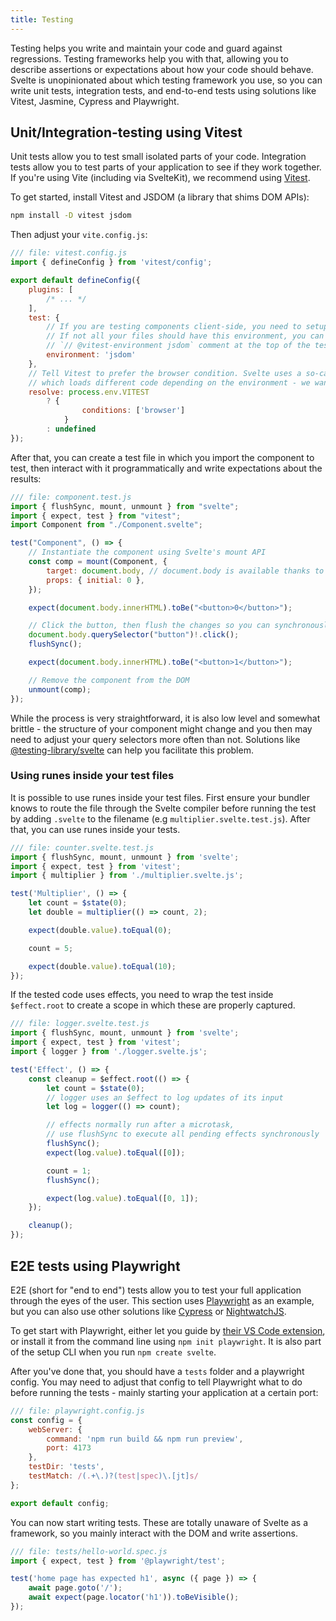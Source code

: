 ```yaml
---
title: Testing
---
```


Testing helps you write and maintain your code and guard against regressions. Testing frameworks help you with that, allowing you to describe assertions or expectations about how your code should behave. Svelte is unopinionated about which testing framework you use, so you can write unit tests, integration tests, and end-to-end tests using solutions like Vitest, Jasmine, Cypress and Playwright.

## Unit/Integration-testing using Vitest

Unit tests allow you to test small isolated parts of your code. Integration tests allow you to test parts of your application to see if they work together. If you're using Vite (including via SvelteKit), we recommend using [Vitest](https://vitest.dev/).

To get started, install Vitest and JSDOM (a library that shims DOM APIs):

```bash
npm install -D vitest jsdom
```

Then adjust your `vite.config.js`:

```js
/// file: vitest.config.js
import { defineConfig } from 'vitest/config';

export default defineConfig({
	plugins: [
		/* ... */
	],
	test: {
		// If you are testing components client-side, you need to setup a DOM environment.
		// If not all your files should have this environment, you can use a
		// `// @vitest-environment jsdom` comment at the top of the test files instead.
		environment: 'jsdom'
	},
	// Tell Vitest to prefer the browser condition. Svelte uses a so-called exports map
	// which loads different code depending on the environment - we want to load the browser environment.
	resolve: process.env.VITEST
		? {
				conditions: ['browser']
			}
		: undefined
});
```

After that, you can create a test file in which you import the component to test, then interact with it programmatically and write expectations about the results:

```js
/// file: component.test.js
import { flushSync, mount, unmount } from "svelte";
import { expect, test } from "vitest";
import Component from "./Component.svelte";

test("Component", () => {
	// Instantiate the component using Svelte's mount API
	const comp = mount(Component, {
		target: document.body, // document.body is available thanks to JSDOM
		props: { initial: 0 },
	});

	expect(document.body.innerHTML).toBe("<button>0</button>");

	// Click the button, then flush the changes so you can synchronously write expectations
	document.body.querySelector("button")!.click();
	flushSync();

	expect(document.body.innerHTML).toBe("<button>1</button>");

	// Remove the component from the DOM
	unmount(comp);
});

```

While the process is very straightforward, it is also low level and somewhat brittle - the structure of your component might change and you then may need to adjust your query selectors more often than not. Solutions like [@testing-library/svelte](https://testing-library.com/docs/svelte-testing-library/intro/) can help you facilitate this problem.

### Using runes inside your test files

It is possible to use runes inside your test files. First ensure your bundler knows to route the file through the Svelte compiler before running the test by adding `.svelte` to the filename (e.g `multiplier.svelte.test.js`). After that, you can use runes inside your tests.

```js
/// file: counter.svelte.test.js
import { flushSync, mount, unmount } from 'svelte';
import { expect, test } from 'vitest';
import { multiplier } from './multiplier.svelte.js';

test('Multiplier', () => {
	let count = $state(0);
	let double = multiplier(() => count, 2);

	expect(double.value).toEqual(0);

	count = 5;

	expect(double.value).toEqual(10);
});
```

If the tested code uses effects, you need to wrap the test inside `$effect.root` to create a scope in which these are properly captured.

```js
/// file: logger.svelte.test.js
import { flushSync, mount, unmount } from 'svelte';
import { expect, test } from 'vitest';
import { logger } from './logger.svelte.js';

test('Effect', () => {
	const cleanup = $effect.root(() => {
		let count = $state(0);
		// logger uses an $effect to log updates of its input
		let log = logger(() => count);

		// effects normally run after a microtask,
		// use flushSync to execute all pending effects synchronously
		flushSync();
		expect(log.value).toEqual([0]);

		count = 1;
		flushSync();

		expect(log.value).toEqual([0, 1]);
	});

	cleanup();
});
```

## E2E tests using Playwright

E2E (short for "end to end") tests allow you to test your full application through the eyes of the user. This section uses [Playwright](https://playwright.dev/) as an example, but you can also use other solutions like [Cypress](https://www.cypress.io/) or [NightwatchJS](https://nightwatchjs.org/).

To get start with Playwright, either let you guide by [their VS Code extension](https://playwright.dev/docs/getting-started-vscode), or install it from the command line using `npm init playwright`. It is also part of the setup CLI when you run `npm create svelte`.

After you've done that, you should have a `tests` folder and a playwright config. You may need to adjust that config to tell Playwright what to do before running the tests - mainly starting your application at a certain port:

```js
/// file: playwright.config.js
const config = {
	webServer: {
		command: 'npm run build && npm run preview',
		port: 4173
	},
	testDir: 'tests',
	testMatch: /(.+\.)?(test|spec)\.[jt]s/
};

export default config;
```

You can now start writing tests. These are totally unaware of Svelte as a framework, so you mainly interact with the DOM and write assertions.

```js
/// file: tests/hello-world.spec.js
import { expect, test } from '@playwright/test';

test('home page has expected h1', async ({ page }) => {
	await page.goto('/');
	await expect(page.locator('h1')).toBeVisible();
});
```
